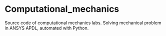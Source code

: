 # Computational_mechanics
Source code of computational mechanics labs. Solving mechanical problem in ANSYS APDL, automated with Python.
